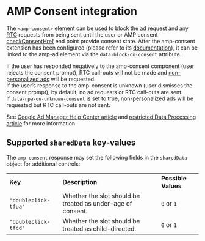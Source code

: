 # AMP Consent integration

The `<amp-consent>` element can be used to block the ad request and any [RTC](./doubleclick-rtc.md) requests from being sent until the user or AMP consent [checkConsentHref](https://github.com/ampproject/amphtml/blob/main/extensions/amp-consent/amp-consent.md#consent-configuration) end point provide consent state. After the amp-consent extension has been configured (please refer to its [documentation](https://github.com/ampproject/amphtml/blob/main/extensions/amp-consent/amp-consent.md)), it can be linked to the amp-ad element via the `data-block-on-consent` attribute.

If the user has responded negatively to the amp-consent component (user rejects the consent prompt), RTC call-outs will not be made and [non-personalized ads](https://support.google.com/dfp_premium/answer/9005435) will be requested.  
If the user’s response to the amp-consent is unknown (user dismisses the consent prompt), by default, no ad requests or RTC call-outs are sent.  
If `data-npa-on-unknown-consent` is set to true, non-personalized ads will be requested but RTC call-outs are not sent.

See [Google Ad Manager Help Center article](https://support.google.com/dfp_premium/answer/7678538) and [restricted Data Processing article](https://support.google.com/admanager/answer/9004919) for more information.

## Supported `sharedData` key-values

The `amp-consent` response may set the following fields in the `sharedData` object for additional controls:

<table>
  <tr>
    <td><strong>Key</strong></td>
    <td><strong>Description</strong></td>
    <td><strong>Possible Values</strong></td>
  </tr>
  <tr>
    <td><code>"doubleclick-tfua"</code></td>
    <td>Whether the slot should be treated as under-age of consent.</td>
    <td><code>0</code> or <code>1</code></td>
  </tr>
  <tr>
    <td><code>"doubleclick-tfcd"</code></td>
    <td>Whether the slot should be treated as child-directed.</td>
    <td><code>0</code> or <code>1</code></td>
  </tr>
</table>
